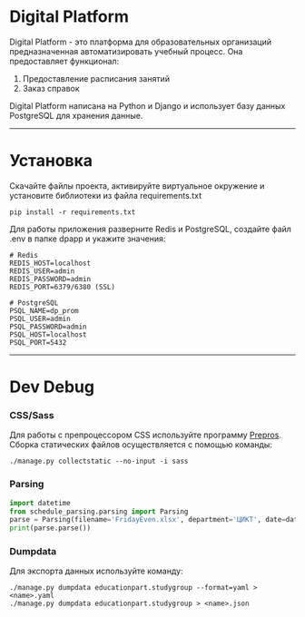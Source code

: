 # Digital Platform

Digital Platform - это платформа для образовательных организаций предназначенная автоматизировать учебный процесс. Она предоставляет функционал:
1. Предоставление расписания занятий
2. Заказ справок

Digital Platform написана на Python и Django и использует базу данных PostgreSQL для хранения данные.

---
# Установка
Скачайте файлы проекта, активируйте виртуальное окружение и установите библиотеки из файла requirements.txt
```text
pip install -r requirements.txt
```

Для работы приложения разверните Redis и PostgreSQL, создайте файл .env в папке dpapp и укажите значения:
```shell
# Redis
REDIS_HOST=localhost
REDIS_USER=admin
REDIS_PASSWORD=admin
REDIS_PORT=6379/6380 (SSL)

# PostgreSQL
PSQL_NAME=dp_prom
PSQL_USER=admin
PSQL_PASSWORD=admin
PSQL_HOST=localhost
PSQL_PORT=5432
```
---
# Dev Debug
### CSS/Sass
Для работы с препроцессором CSS используйте программу [Prepros](https://prepros.io). Сборка статических файлов осуществляется с помощью команды:
```text
./manage.py collectstatic --no-input -i sass
```

### Parsing
```python
import datetime
from schedule_parsing.parsing import Parsing
parse = Parsing(filename='FridayEven.xlsx', department='ЦИКТ', date=datetime.date.today())
print(parse.parse())
```

### Dumpdata
Для экспорта данных используйте команду:
```text
./manage.py dumpdata educationpart.studygroup --format=yaml > <name>.yaml
./manage.py dumpdata educationpart.studygroup > <name>.json
```